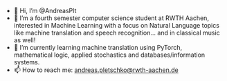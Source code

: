 - 👋 Hi, I’m @AndreasPlt
- 👀 I’m a fourth semester computer science student at RWTH Aachen, interested in Machine Learning with a focus on Natural Language topics like machine translation and speech recognition... and in classical music as well!
- 🌱 I’m currently learning machine translation using PyTorch, mathematical logic, applied stochastics and databases/information systems.
- 📫 How to reach me: andreas.pletschko@rwth-aachen.de

<!---
AndreasPlt/AndreasPlt is a ✨ special ✨ repository because its `README.md` (this file) appears on your GitHub profile.
You can click the Preview link to take a look at your changes.
--->
